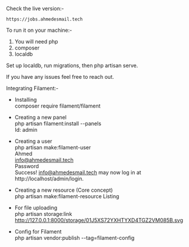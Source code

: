 Check the live version:- 

    https://jobs.ahmedesmail.tech



To run it on your machine:-
1) You will need php
2) composer
3) localdb

Set up localdb, run migrations, then php artisan serve.



If you have any issues feel free to reach out.



Integrating Filament:-


- Installing<br>
composer require filament/filament


- Creating a new panel<br>
php artisan filament:install --panels<br>
Id: admin


- Creating a user<br>
php artisan make:filament-user<br>
Ahmed<br>
info@ahmedesmail.tech<br>
Password<br>
Success! info@ahmedesmail.tech may now log in at http://localhost/admin/login.<br>


- Creating a new resource (Core concept)<br>
php artisan make:filament-resource Listing


- For file uploading<br>
php artisan storage:link<br>
http://127.0.0.1:8000/storage/01J5XS72YXHTYXD4TGZ2VM085B.svg

- Config for Filament<br>
php artisan vendor:publish --tag=filament-config


